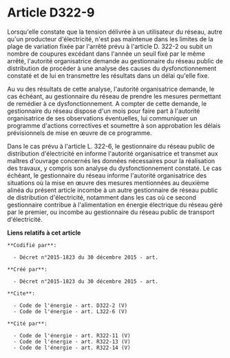 # Article D322-9

Lorsqu'elle constate que la tension délivrée à un utilisateur du réseau, autre qu'un producteur d'électricité, n'est pas
maintenue dans les limites de la plage de variation fixée par l'arrêté prévu à l'article D. 322-2 ou subit un nombre de
coupures excédant dans l'année un seuil fixé par le même arrêté, l'autorité organisatrice demande au gestionnaire du réseau
public de distribution de procéder à une analyse des causes du dysfonctionnement constaté et de lui en transmettre les
résultats dans un délai qu'elle fixe. 

Au vu des résultats de cette analyse, l'autorité organisatrice demande, le cas échéant, au gestionnaire du réseau de prendre
les mesures permettant de remédier à ce dysfonctionnement. A compter de cette demande, le gestionnaire du réseau dispose d'un
mois pour faire part à l'autorité organisatrice de ses observations éventuelles, lui communiquer un programme d'actions
correctives et soumettre à son approbation les délais prévisionnels de mise en œuvre de ce programme. 

Dans le cas prévu à l'article L. 322-6, le gestionnaire du réseau public de distribution d'électricité en informe l'autorité
organisatrice et transmet aux maîtres d'ouvrage concernés les données nécessaires pour la réalisation des travaux, y compris
son analyse du dysfonctionnement constaté. Le cas échéant, le gestionnaire du réseau informe l'autorité organisatrice des
situations où la mise en œuvre des mesures mentionnées au deuxième alinéa du présent article incombe à un autre gestionnaire
de réseau public de distribution d'électricité, notamment dans les cas où ce second gestionnaire contribue à l'alimentation
en énergie électrique du réseau géré par le premier, ou incombe au gestionnaire du réseau public de transport d'électricité.

**Liens relatifs à cet article**

	**Codifié par**:

	  - Décret n°2015-1823 du 30 décembre 2015 - art.

	**Créé par**:

	  - Décret n°2015-1823 du 30 décembre 2015 - art.

	**Cite**:

	  - Code de l'énergie - art. D322-2 (V)
	  - Code de l'énergie - art. L322-6 (V)

	**Cité par**:

	  - Code de l'énergie - art. R322-11 (V)
	  - Code de l'énergie - art. R322-13 (V)
	  - Code de l'énergie - art. R322-14 (V)
